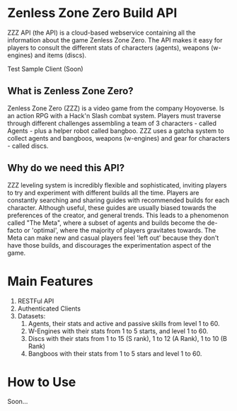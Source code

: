 # Zenless Zone Zero Build API

ZZZ API (the API) is a cloud-based webservice containing all the information about the game Zenless Zone Zero. 
The API makes it easy for players to consult the different stats of characters (agents), weapons (w-engines) and items (discs).

Test Sample Client (Soon)

## What is Zenless Zone Zero?

Zenless Zone Zero (ZZZ) is a video game from the company Hoyoverse. Is an action RPG with a Hack'n Slash combat system. 
Players must traverse through different challenges assembling a team of 3 characters - called Agents - plus a helper robot called bangboo. 
ZZZ uses a gatcha system to collect agents and bangboos, weapons (w-engines) and gear for characters - called discs.

## Why do we need this API?

ZZZ leveling system is incredibly flexible and sophisticated, inviting players to try and experiment with different builds all the time. 
Players are constantly searching and sharing guides with recommended builds for each character. 
Although useful, these guides are usually biased towards the preferences of the creator, and general trends. 
This leads to a phenomenon called "The Meta", where a subset of agents and builds become the de-facto or 'optimal', where the majority of players gravitates towards. 
The Meta can make new and casual players feel 'left out' because they don't have those builds, and discourages the experimentation aspect of the game.

# Main Features

1. RESTFul API
2. Authenticated Clients
3. Datasets:
    1. Agents, their stats and active and passive skills from level 1 to 60.
    2. W-Engines with their stats from 1 to 5 starts, and level 1 to 60.
    3. Discs with their stats from 1 to 15 (S rank), 1 to 12 (A Rank), 1 to 10 (B Rank)
    4. Bangboos with their stats from 1 to 5 stars and level 1 to 60.

# How to Use

Soon...
